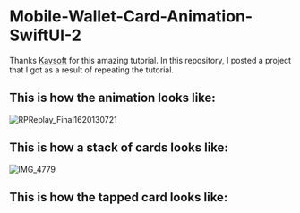 # Mobile-Wallet-Card-Animation-SwiftUI-2

Thanks [Kavsoft](https://youtu.be/y_zYvrJ_dkg) for this amazing tutorial. In this repository, I posted a project that I got as a result of repeating the tutorial.

## This is how the animation looks like:
![RPReplay_Final1620130721](https://user-images.githubusercontent.com/53577079/117014414-7255ec80-acf9-11eb-9a3e-7c244e670f5b.gif)

## This is how a stack of cards looks like:
![IMG_4779](https://user-images.githubusercontent.com/53577079/117016077-05435680-acfb-11eb-9cca-885d2e2693fb.PNG)

## This is how the tapped card looks like:


